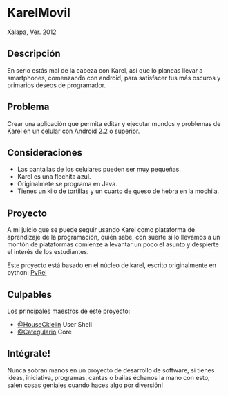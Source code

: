 KarelMovil
==========

Xalapa, Ver. 2012

Descripción
----------

En serio estás mal de la cabeza con Karel, así que lo planeas llevar a smartphones, comenzando con android, para satisfacer tus más oscuros y primarios deseos de programador.

Problema
-------

Crear una aplicación que permita editar y ejecutar mundos y problemas de Karel en un celular con Android 2.2 o superior.

Consideraciones
-------------

* Las pantallas de los celulares pueden ser muy pequeñas.
* Karel es una flechita azul.
* Originalmete se programa en Java.
* Tienes un kilo de tortillas y un cuarto de queso de hebra en la mochila.

Proyecto
-------

A mi juicio que se puede seguir usando Karel como plataforma de aprendizaje de la programación, quién sabe, con suerte si lo llevamos a un montón de plataformas comienze a levantar un poco el asunto y despierte el interés de los estudiantes.

Este proyecto está basado en el núcleo de karel, escrito originalmente en python: [PyRel](https://github.com/developingo/PyRel)

Culpables
--------

Los principales maestros de este proyecto:

* [@HouseCkleiin](https://twitter.com/HouseCkleiin) User Shell
* [@Categulario](https://twitter.com/categulario) Core

Intégrate!
---------

Nunca sobran manos en un proyecto de desarrollo de software, si tienes ideas, iniciativa, programas, cantas o bailas échanos la mano con esto, salen cosas geniales cuando haces algo por diversión!

